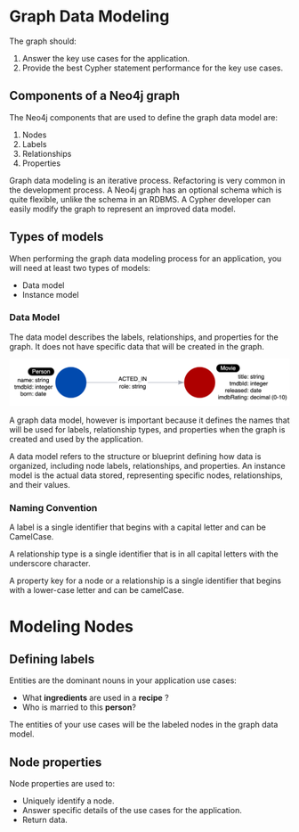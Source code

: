 # Graph Data Modeling

The graph should:
1. Answer the key use cases for the application.
2. Provide the best Cypher statement performance for the key use cases.

## Components of a Neo4j graph
The Neo4j components that are used to define the graph data model are:

1. Nodes
2. Labels
3. Relationships
4. Properties

Graph data modeling is an iterative process. Refactoring is very common in the development process. A Neo4j graph has an optional schema which is quite flexible, unlike the schema in an RDBMS. A Cypher developer can easily modify the graph to represent an improved data model.

## Types of models
When performing the graph data modeling process for an application, you will need at least two types of models:
- Data model
- Instance model

### Data Model
The data model describes the labels, relationships, and properties for the graph. It does not have specific data that will be created in the graph.

![alt text](image-7.png)

A graph data model, however is important because it defines the names that will be used for labels, relationship types, and properties when the graph is created and used by the application.

A data model refers to the structure or blueprint defining how data is organized, including node labels, relationships, and properties.
An instance model is the actual data stored, representing specific nodes, relationships, and their values.

### Naming Convention

A label is a single identifier that begins with a capital letter and can be CamelCase.

A relationship type is a single identifier that is in all capital letters with the underscore character.

A property key for a node or a relationship is a single identifier that begins with a lower-case letter and can be camelCase.

# Modeling Nodes
## Defining labels
Entities are the dominant nouns in your application use cases:

- What **ingredients** are used in a **recipe** ?
- Who is married to this **person**?

The entities of your use cases will be the labeled nodes in the graph data model.

## Node properties
Node properties are used to:

- Uniquely identify a node.
- Answer specific details of the use cases for the application.
- Return data.

